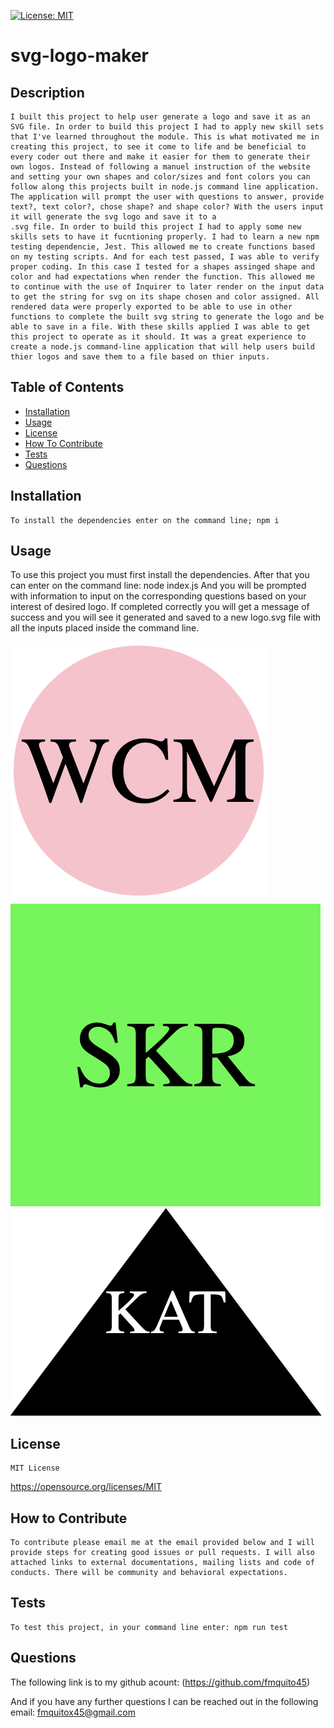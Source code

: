 
  [![License: MIT](https://img.shields.io/badge/License-MIT-yellow.svg)](https://opensource.org/licenses/MIT)

  # svg-logo-maker

  ## Description
    I built this project to help user generate a logo and save it as an SVG file. In order to build this project I had to apply new skill sets that I've learned throughout the module. This is what motivated me in creating this project, to see it come to life and be beneficial to every coder out there and make it easier for them to generate their own logos. Instead of following a manuel instruction of the website and setting your own shapes and color/sizes and font colors you can follow along this projects built in node.js command line application. The application will prompt the user with questions to answer, provide text?, text color?, chose shape? and shape color? With the users input it will generate the svg logo and save it to a 
    .svg file. In order to build this project I had to apply some new skills sets to have it fucntioning properly. I had to learn a new npm testing dependencie, Jest. This allowed me to create functions based on my testing scripts. And for each test passed, I was able to verify proper coding. In this case I tested for a shapes assinged shape and color and had expectations when render the function. This allowed me to continue with the use of Inquirer to later render on the input data to get the string for svg on its shape chosen and color assigned. All rendered data were properly exported to be able to use in other functions to complete the built svg string to generate the logo and be able to save in a file. With these skills applied I was able to get this project to operate as it should. It was a great experience to create a node.js command-line application that will help users build thier logos and save them to a file based on thier inputs.
  
  ## Table of Contents

  - [Installation](#installation)
  - [Usage](#usage)
  - [License](#license)
  - [How To Contribute](#how-to-contribute)
  - [Tests](#tests)
  - [Questions](#questions)

  ## Installation
    To install the dependencies enter on the command line; npm i

  ## Usage
  To use this project you must first install the dependencies. After that you can enter on the command line: node index.js And you will be prompted with information to input on the corresponding questions based on your interest of desired logo. If completed correctly you will get a message of success and you will see it generated and saved to a new logo.svg file with all the inputs placed inside the command line. 

  
  ![alt text](./assets/images/Screenshot%202023-09-25%20at%206.44.02%20PM.png)
  ![alt text](./assets/images/Screenshot%202023-09-25%20at%206.44.14%20PM.png)
  ![alt text](./assets/images/Screenshot%202023-09-25%20at%206.44.36%20PM.png)

  
  ## License
    MIT License
  https://opensource.org/licenses/MIT
  

  ## How to Contribute
    To contribute please email me at the email provided below and I will provide steps for creating good issues or pull requests. I will also attached links to external documentations, mailing lists and code of conducts. There will be community and behavioral expectations.

  ## Tests
    To test this project, in your command line enter: npm run test

  ## Questions
  The following link is to my github acount:
  (https://github.com/fmquito45) 

  And if you have any further questions I can be reached out in the following email:
  fmquitox45@gmail.com